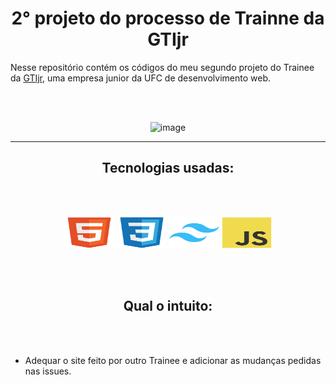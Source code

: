 <h1 align='center'> 2° projeto do processo de Trainne da GTIjr </h1>
Nesse repositório contém os códigos do meu segundo projeto do Trainee da <a href="https://gtijr.com.br/">GTIjr</a>, uma empresa junior da UFC de desenvolvimento web. 

<br><br>

<div align='center' width='100%'>
  
![image](https://github.com/Gustavonn07/GTI-Trainee-01/assets/84361085/fd190a3d-e5f6-44a7-9127-4b55bfc50633)
<br>
</div>

<hr>

<div align='center' width='100%'>

## Tecnologias usadas:
<br><br>
  
<img alt="Gustavo-HTML" height="50" width="80" src="https://raw.githubusercontent.com/devicons/devicon/master/icons/html5/html5-original.svg">
<img alt="Gustavo-CSS" height="50" width="80" src="https://raw.githubusercontent.com/devicons/devicon/master/icons/css3/css3-original.svg">
<img alt="Gustavo-TAILWINDCSS" height="50" width="80" src="https://raw.githubusercontent.com/devicons/devicon/master/icons/tailwindcss/tailwindcss-plain.svg">
<img alt="Gustavo-JS" height="50" width="80" src="https://raw.githubusercontent.com/devicons/devicon/master/icons/javascript/javascript-original.svg">

<br><br>

</div>

<div align='center' width='100%'>

## Qual o intuito:

</div>
<br><br>

  - Adequar o site feito por outro Trainee e adicionar as mudanças pedidas nas issues.


